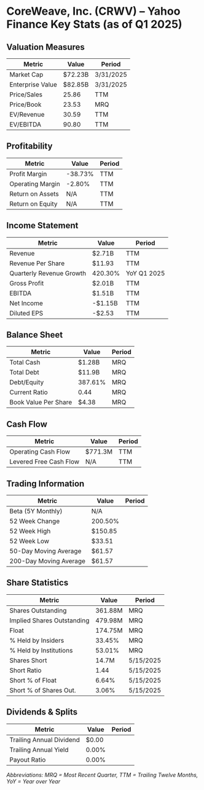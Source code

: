 # CoreWeave, Inc. (CRWV) – Yahoo Finance Key Stats (as of Q1 2025)

## Valuation Measures
| Metric                     | Value    | Period         |
|---------------------------|----------|---------------|
| Market Cap                | $72.23B  | 3/31/2025      |
| Enterprise Value          | $82.85B  | 3/31/2025      |
| Price/Sales               | 25.86    | TTM            |
| Price/Book                | 23.53    | MRQ            |
| EV/Revenue                | 30.59    | TTM            |
| EV/EBITDA                 | 90.80    | TTM            |

## Profitability
| Metric                    | Value    | Period         |
|--------------------------|----------|---------------|
| Profit Margin             | -38.73%  | TTM            |
| Operating Margin          | -2.80%   | TTM            |
| Return on Assets          | N/A      | TTM            |
| Return on Equity          | N/A      | TTM            |

## Income Statement
| Metric                    | Value    | Period         |
|--------------------------|----------|---------------|
| Revenue                   | $2.71B   | TTM            |
| Revenue Per Share         | $11.93   | TTM            |
| Quarterly Revenue Growth  | 420.30%  | YoY Q1 2025    |
| Gross Profit              | $2.01B   | TTM            |
| EBITDA                    | $1.51B   | TTM            |
| Net Income                | -$1.15B  | TTM            |
| Diluted EPS               | -$2.53   | TTM            |

## Balance Sheet
| Metric                    | Value    | Period         |
|--------------------------|----------|---------------|
| Total Cash                | $1.28B   | MRQ            |
| Total Debt                | $11.9B   | MRQ            |
| Debt/Equity               | 387.61%  | MRQ            |
| Current Ratio             | 0.44     | MRQ            |
| Book Value Per Share      | $4.38    | MRQ            |

## Cash Flow
| Metric                    | Value    | Period         |
|--------------------------|----------|---------------|
| Operating Cash Flow       | $771.3M  | TTM            |
| Levered Free Cash Flow    | N/A      | TTM            |

## Trading Information
| Metric                    | Value    | Period         |
|--------------------------|----------|---------------|
| Beta (5Y Monthly)         | N/A      |                |
| 52 Week Change            | 200.50%  |                |
| 52 Week High              | $150.85  |                |
| 52 Week Low               | $33.51   |                |
| 50-Day Moving Average     | $61.57   |                |
| 200-Day Moving Average    | $61.57   |                |

## Share Statistics
| Metric                    | Value    | Period         |
|--------------------------|----------|---------------|
| Shares Outstanding        | 361.88M  | MRQ            |
| Implied Shares Outstanding| 479.98M  | MRQ            |
| Float                     | 174.75M  | MRQ            |
| % Held by Insiders        | 33.45%   | MRQ            |
| % Held by Institutions    | 53.01%   | MRQ            |
| Shares Short              | 14.7M    | 5/15/2025      |
| Short Ratio               | 1.44     | 5/15/2025      |
| Short % of Float          | 6.64%    | 5/15/2025      |
| Short % of Shares Out.    | 3.06%    | 5/15/2025      |

## Dividends & Splits
| Metric                    | Value    | Period         |
|--------------------------|----------|---------------|
| Trailing Annual Dividend  | $0.00    |                |
| Trailing Annual Yield     | 0.00%    |                |
| Payout Ratio              | 0.00%    |                |

*Abbreviations: MRQ = Most Recent Quarter, TTM = Trailing Twelve Months, YoY = Year over Year* 